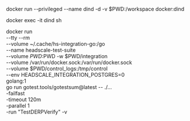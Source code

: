 docker run --privileged --name dind -d -v $PWD:/workspace docker:dind

docker exec -it dind sh

docker run \
              --tty --rm \
              --volume ~/.cache/hs-integration-go:/go \
              --name headscale-test-suite \
              --volume $PWD:$PWD -w $PWD/integration \
              --volume /var/run/docker.sock:/var/run/docker.sock \
              --volume $PWD/control_logs:/tmp/control \
              --env HEADSCALE_INTEGRATION_POSTGRES=0 \
              golang:1 \
                go run gotest.tools/gotestsum@latest -- ./... \
                  -failfast \
                  -timeout 120m \
                  -parallel 1 \
                  -run "TestDERPVerify" -v